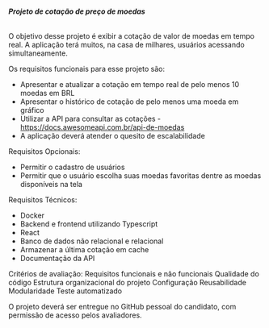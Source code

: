 ###### **Projeto de cotação de preço de moedas**

O objetivo desse projeto é exibir a cotação de valor de moedas em tempo real. 
A aplicação terá muitos, na casa de milhares, usuários acessando simultaneamente.

Os requisitos funcionais para esse projeto são: 

  - Apresentar e atualizar a cotação em tempo real de pelo menos 10 moedas em BRL
  - Apresentar o histórico de cotação de pelo menos uma moeda em gráfico
  - Utilizar a API para consultar as cotações - https://docs.awesomeapi.com.br/api-de-moedas
  - A aplicação deverá atender o quesito de escalabilidade 
         
Requisitos Opcionais: 

  - Permitir o cadastro de usuários
  - Permitir que o usuário escolha suas moedas favoritas dentre as moedas disponíveis na tela 
    
Requisitos Técnicos: 
  - Docker
  - Backend e frontend utilizando Typescript
  - React
  - Banco de dados não relacional e relacional
  - Armazenar a última cotação em cache
  - Documentação da API 

Critérios de avaliação: 
Requisitos funcionais e não funcionais
Qualidade do código
Estrutura organizacional do projeto
Configuração
Reusabilidade
Modularidade
Teste automatizado 

O projeto deverá ser entregue no GitHub pessoal do candidato, com permissão de acesso pelos avaliadores.